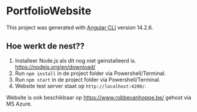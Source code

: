 # PortfolioWebsite

This project was generated with [Angular CLI](https://github.com/angular/angular-cli) version 14.2.6.

## Hoe werkt de nest??

1. Installeer Node.js als dit nog niet geinstalleerd is. https://nodejs.org/en/download/
2. Run `npm install` in de project folder via Powershell/Terminal.
5. Run `npm start` in de project folder via Powershell/Terminal.
4. Website test server staat op `http://localhost:4200/`.

Website is ook beschikbaar op https://www.robbevanhoppe.be/ gehost via MS Azure.
